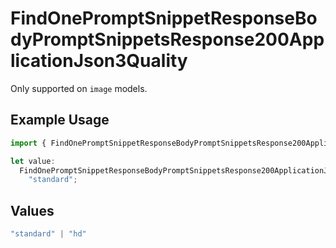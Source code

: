 # FindOnePromptSnippetResponseBodyPromptSnippetsResponse200ApplicationJson3Quality

Only supported on `image` models.

## Example Usage

```typescript
import { FindOnePromptSnippetResponseBodyPromptSnippetsResponse200ApplicationJson3Quality } from "@orq-ai/node/models/operations";

let value:
  FindOnePromptSnippetResponseBodyPromptSnippetsResponse200ApplicationJson3Quality =
    "standard";
```

## Values

```typescript
"standard" | "hd"
```